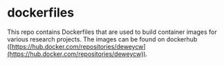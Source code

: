 # dockerfiles 

This repo contains Dockerfiles that are used to build container images for various research projects. The images can be found on dockerhub ([https://hub.docker.com/repositories/deweycw](https://hub.docker.com/repositories/deweycw)). 
